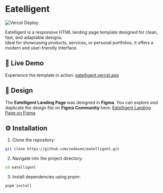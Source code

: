 # Eatelligent
![Vercel Deploy](https://deploy-badge.vercel.app/vercel/eatelligent)

Eatelligent is a responsive HTML landing page template designed for clean, fast, and adaptable designs.  
Ideal for showcasing products, services, or personal portfolios, it offers a modern and user-friendly interface.

## 🚀 Live Demo

Experience the template in action: [eatelligent.vercel.app](https://eatelligent.vercel.app)

## 🎨 Design

The **Eatelligent Landing Page** was designed in **Figma**.  You can explore and duplicate the design file on **Figma Community** here: [Eatelligent Landing Page on Figma](https://www.figma.com/community/file/1538206798816928085/eatelligent-landing-page)


## ⚙️ Installation

1. Clone the repository:

```bash
git clone https://github.com/sedasen/eatelligent.git
```
2. Navigate into the project directory:
```bash
cd eatelligent
```
3. Install dependencies using pnpm:
```bash
pnpm install
```
